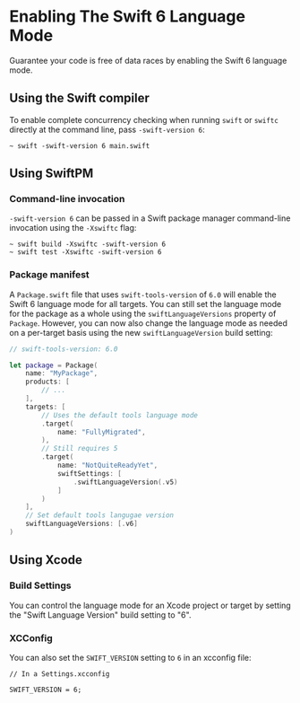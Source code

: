 # Enabling The Swift 6 Language Mode

Guarantee your code is free of data races by enabling the Swift 6 language mode.

## Using the Swift compiler

To enable complete concurrency checking when running `swift` or `swiftc`
directly at the command line, pass `-swift-version 6`:

```
~ swift -swift-version 6 main.swift
```

## Using SwiftPM

### Command-line invocation

`-swift-version 6` can be passed in a Swift package manager command-line
invocation using the `-Xswiftc` flag:

```
~ swift build -Xswiftc -swift-version 6
~ swift test -Xswiftc -swift-version 6
```

### Package manifest

A `Package.swift` file that uses `swift-tools-version` of `6.0` will enable
the Swift 6 language mode for all targets.
You can still set the language mode for the package as a whole using the 
`swiftLanguageVersions` property of `Package`.
However, you can now also change the language mode as needed on a
per-target basis using the new `swiftLanguageVersion` build setting:

```swift
// swift-tools-version: 6.0

let package = Package(
    name: "MyPackage",
    products: [
        // ...
    ],
    targets: [
        // Uses the default tools language mode
        .target(
            name: "FullyMigrated",
        ),
        // Still requires 5
        .target(
            name: "NotQuiteReadyYet",
            swiftSettings: [
                .swiftLanguageVersion(.v5)
            ]
        )
    ],
    // Set default tools langugae version
    swiftLanguageVersions: [.v6]
)
```

## Using Xcode

### Build Settings 

You can control the language mode for an Xcode project or target by setting
the "Swift Language Version" build setting to "6".

### XCConfig

You can also set the `SWIFT_VERSION` setting to `6` in an xcconfig file:

```
// In a Settings.xcconfig

SWIFT_VERSION = 6;
```
